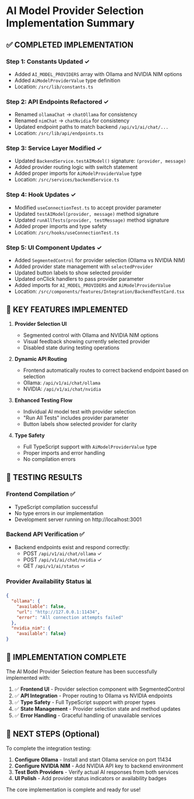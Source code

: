 # AI Model Provider Selection Implementation Summary

## ✅ COMPLETED IMPLEMENTATION

### Step 1: Constants Updated ✓
- Added `AI_MODEL_PROVIDERS` array with Ollama and NVIDIA NIM options
- Added `AiModelProviderValue` type definition
- Location: `/src/lib/constants.ts`

### Step 2: API Endpoints Refactored ✓
- Renamed `ollamaChat` → `chatOllama` for consistency
- Renamed `nimChat` → `chatNvidia` for consistency
- Updated endpoint paths to match backend `/api/v1/ai/chat/...`
- Location: `/src/lib/api/endpoints.ts`

### Step 3: Service Layer Modified ✓
- Updated `BackendService.testAIModel()` signature: `(provider, message)` 
- Added provider routing logic with switch statement
- Added proper imports for `AiModelProviderValue` type
- Location: `/src/services/backendService.ts`

### Step 4: Hook Updates ✓
- Modified `useConnectionTest.ts` to accept provider parameter
- Updated `testAIModel(provider, message)` method signature
- Updated `runAllTests(provider, testMessage)` method signature
- Added proper imports and type safety
- Location: `/src/hooks/useConnectionTest.ts`

### Step 5: UI Component Updates ✓
- Added `SegmentedControl` for provider selection (Ollama vs NVIDIA NIM)
- Added provider state management with `selectedProvider`
- Updated button labels to show selected provider
- Updated onClick handlers to pass provider parameter
- Added imports for `AI_MODEL_PROVIDERS` and `AiModelProviderValue`
- Location: `/src/components/features/Integration/BackendTestCard.tsx`

## 🎯 KEY FEATURES IMPLEMENTED

1. **Provider Selection UI**
   - Segmented control with Ollama and NVIDIA NIM options
   - Visual feedback showing currently selected provider
   - Disabled state during testing operations

2. **Dynamic API Routing**
   - Frontend automatically routes to correct backend endpoint based on selection
   - Ollama: `/api/v1/ai/chat/ollama`
   - NVIDIA: `/api/v1/ai/chat/nvidia`

3. **Enhanced Testing Flow**
   - Individual AI model test with provider selection
   - "Run All Tests" includes provider parameter
   - Button labels show selected provider for clarity

4. **Type Safety**
   - Full TypeScript support with `AiModelProviderValue` type
   - Proper imports and error handling
   - No compilation errors

## 🧪 TESTING RESULTS

### Frontend Compilation ✅
- TypeScript compilation successful
- No type errors in our implementation
- Development server running on http://localhost:3001

### Backend API Verification ✅
- Backend endpoints exist and respond correctly:
  - POST `/api/v1/ai/chat/ollama` ✓
  - POST `/api/v1/ai/chat/nvidia` ✓
  - GET `/api/v1/ai/status` ✓

### Provider Availability Status 📊
```json
{
  "ollama": {
    "available": false,
    "url": "http://127.0.0.1:11434",
    "error": "All connection attempts failed"
  },
  "nvidia_nim": {
    "available": false}
}
```

## 🎉 IMPLEMENTATION COMPLETE

The AI Model Provider Selection feature has been successfully implemented with:

1. ✅ **Frontend UI** - Provider selection component with SegmentedControl
2. ✅ **API Integration** - Proper routing to Ollama vs NVIDIA endpoints  
3. ✅ **Type Safety** - Full TypeScript support with proper types
4. ✅ **State Management** - Provider selection state and method updates
5. ✅ **Error Handling** - Graceful handling of unavailable services

## 🚀 NEXT STEPS (Optional)

To complete the integration testing:

1. **Configure Ollama** - Install and start Ollama service on port 11434
2. **Configure NVIDIA NIM** - Add NVIDIA API key to backend environment
3. **Test Both Providers** - Verify actual AI responses from both services
4. **UI Polish** - Add provider status indicators or availability badges

The core implementation is complete and ready for use!
